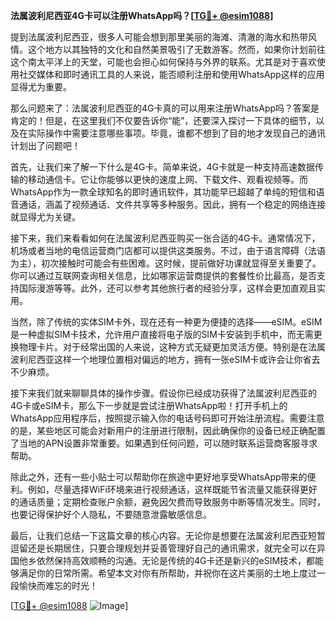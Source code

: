 **法属波利尼西亚4G卡可以注册WhatsApp吗？[[TG💪+ @esim1088](https://t.me/s/esim1088)]**

提到法属波利尼西亚，很多人可能会想到那里美丽的海滩、清澈的海水和热带风情。这个地方以其独特的文化和自然美景吸引了无数游客。然而，如果你计划前往这个南太平洋上的天堂，可能也会担心如何保持与外界的联系。尤其是对于喜欢使用社交媒体和即时通讯工具的人来说，能否顺利注册和使用WhatsApp这样的应用显得尤为重要。

那么问题来了：法属波利尼西亚的4G卡真的可以用来注册WhatsApp吗？答案是肯定的！但是，在这里我们不仅要告诉你“能”，还要深入探讨一下具体的细节，以及在实际操作中需要注意哪些事项。毕竟，谁都不想到了目的地才发现自己的通讯计划出了问题吧！

首先，让我们来了解一下什么是4G卡。简单来说，4G卡就是一种支持高速数据传输的移动通信卡。它让你能够以更快的速度上网、下载文件、观看视频等。而WhatsApp作为一款全球知名的即时通讯软件，其功能早已超越了单纯的短信和语音通话，涵盖了视频通话、文件共享等多种服务。因此，拥有一个稳定的网络连接就显得尤为关键。

接下来，我们来看看如何在法属波利尼西亚购买一张合适的4G卡。通常情况下，机场或者当地的电信运营商门店都可以提供这类服务。不过，由于语言障碍（法语为主），初次接触时可能会有些困难。这时候，提前做好功课就显得至关重要了。你可以通过互联网查询相关信息，比如哪家运营商提供的套餐性价比最高，是否支持国际漫游等等。此外，还可以参考其他旅行者的经验分享，这样会更加直观且实用。

当然，除了传统的实体SIM卡外，现在还有一种更为便捷的选择——eSIM。eSIM是一种虚拟SIM卡技术，允许用户直接将电子版的SIM卡安装到手机中，而无需更换物理卡片。对于经常出国的人来说，这种方式无疑更加灵活方便。特别是在法属波利尼西亚这样一个地理位置相对偏远的地方，拥有一张eSIM卡或许会让你省去不少麻烦。

接下来我们就来聊聊具体的操作步骤。假设你已经成功获得了法属波利尼西亚的4G卡或eSIM卡，那么下一步就是尝试注册WhatsApp啦！打开手机上的WhatsApp应用程序后，按照提示输入你的电话号码即可开始注册流程。需要注意的是，某些地区可能会对新用户的注册进行限制，因此确保你的设备已经正确配置了当地的APN设置非常重要。如果遇到任何问题，可以随时联系运营商客服寻求帮助。

除此之外，还有一些小贴士可以帮助你在旅途中更好地享受WhatsApp带来的便利。例如，尽量选择WiFi环境来进行视频通话，这样既能节省流量又能获得更好的通话质量；定期检查账户余额，避免因欠费而导致服务中断等情况发生。同时，也要记得保护好个人隐私，不要随意泄露敏感信息。

最后，让我们总结一下这篇文章的核心内容。无论你是想要在法属波利尼西亚短暂逗留还是长期居住，只要合理规划并妥善管理好自己的通讯需求，就完全可以在异国他乡依然保持高效顺畅的沟通。无论是传统的4G卡还是新兴的eSIM技术，都能够满足你的日常所需。希望本文对你有所帮助，并祝你在这片美丽的土地上度过一段愉快而难忘的时光！

[[TG💪+ @esim1088](https://t.me/s/esim1088) ![Image](https://i.postimg.cc/4NQfJmqS/Snipaste-2025-05-13-00-14-12.png)]